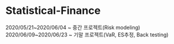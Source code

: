 # Statistical-Finance
2020/05/21~2020/06/04 ~ 중간 프로젝트(Risk modeling)  
2020/06/09~2020/06/23 ~ 기말 프로젝트(VaR, ES추정, Back testing)

